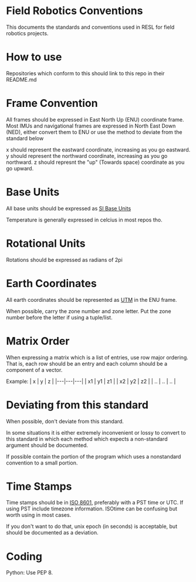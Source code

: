 # Field Robotics Conventions

This documents the standards and conventions used in RESL for field robotics projects.

# How to use

Repositories which conform to this should link to this repo in their README.md

# Frame Convention

All frames should be expressed in East North Up (ENU) coordinate frame. 
Most IMUs and navigational frames are expressed in North East Down (NED), either convert them to ENU or use the method to deviate from the standard below

x should represent the eastward coordinate, increasing as you go eastward.
y should represent the northward coordinate, increasing as you go northward.
z should represnt the "up" (Towards space) coordinate as you go upward.

# Base Units

All base units should be expressed as [SI Base Units](https://en.wikipedia.org/wiki/SI_base_unit)

Temperature is generally expressed in celcius in most repos tho.

# Rotational Units

Rotations should be expressed as radians of 2pi

# Earth Coordinates

All earth coordinates should be represented as [UTM](https://en.wikipedia.org/wiki/Universal_Transverse_Mercator_coordinate_system) in the ENU frame. 

When possible, carry the zone number and zone letter. Put the zone number before the letter if using a tuple/list.

# Matrix Order

When expressing a matrix which is a list of entries, use row major ordering. That is, each row should be an entry and each column should be a component of a vector.

Example:
| x | y | z | 
|---|---|---|
| x1 | y1 | z1 |
| x2 | y2 | z2 |
| .. | .. | .. |

# Deviating from this standard

When possible, don't deviate from this standard.

In some situations it is either extremely inconvenient or lossy to convert to this standard in which each method which expects a non-standard argument should be documented.

If possible contain the portion of the program which uses a nonstandard convention to a small portion.

# Time Stamps

Time stamps should be in [ISO 8601](https://en.wikipedia.org/wiki/ISO_8601), preferably with a PST time or UTC.
If using PST include timezone information.
ISOtime can be confusing but worth using in most cases.

If you don't want to do that, unix epoch (in seconds) is acceptable, but should be documented as a deviation.

# Coding

Python: Use PEP 8.
